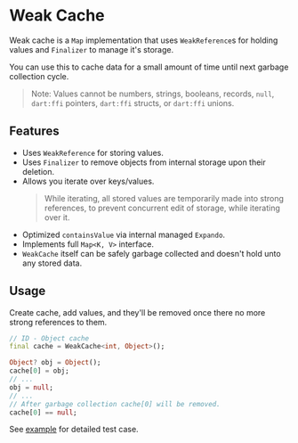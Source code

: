 # Weak Cache

Weak cache is a `Map` implementation that uses `WeakReference`s for holding
values and `Finalizer` to manage it's storage.

You can use this to cache data for a small amount of time until next garbage
collection cycle.

> Note: Values cannot be numbers, strings, booleans, records, `null`,
> `dart:ffi` pointers, `dart:ffi` structs, or `dart:ffi` unions.

## Features

* Uses `WeakReference` for storing values.
* Uses `Finalizer` to remove objects from internal storage upon their deletion.
* Allows you iterate over keys/values.
  > While iterating, all stored values are temporarily made into strong
  > references, to prevent concurrent edit of storage, while iterating over it.
* Optimized `containsValue` via internal managed `Expando`.
* Implements full `Map<K, V>` interface.
* `WeakCache` itself can be safely garbage collected and doesn't hold unto any
  stored data.

## Usage

Create cache, add values, and they'll be removed once there no more strong 
references to them.

```dart
// ID - Object cache
final cache = WeakCache<int, Object>();

Object? obj = Object();
cache[0] = obj;
// ...
obj = null;
// ...
// After garbage collection cache[0] will be removed.
cache[0] == null;
```

See [example](example/weak_cache_example.dart) for detailed test case.

